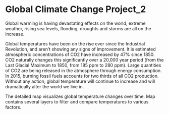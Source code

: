 # Global Climate Change Project_2

Global warming is having devastating effects on the world, extreme weather, rising sea levels, flooding, droughts and storms are all on the increase. 

Global temperatures have been on the rise ever since the Industrial Revolution, and aren’t showing any signs of improvement. It is estimated atmospheric concentrations of CO2 have increased by 47% since 1850. CO2 naturally changes this significantly over a 20,000 year period (from the Last Glacial Maximum to 1850, from 185 ppm to 280 ppm). Large quantities of CO2 are being released in the atmosphere through energy consumption. In 2015, burning fossil fuels accounts for two thirds of all CO2 production. Without any action, global temperature will continue to increase and will dramatically alter the world we live in.  

The detailed map visualizes global temperature changes over time. Map contains several layers to filter and compare temperatures to various factors.

